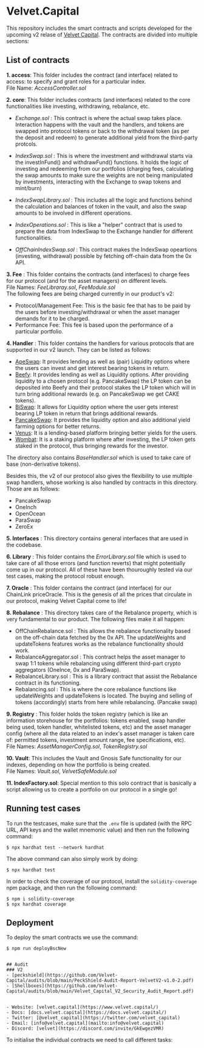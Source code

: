 # Velvet.Capital

This repository includes the smart contracts and scripts developed for the upcoming v2 relase of [Velvet Capital](https://velvet.capital/).
The contracts are divided into multiple sections:

## List of contracts

**1. access**: This folder includes the contract (and interface) related to access: to specify and grant roles for a particular index. 
<br>File Name: _AccessController.sol_

**2. core**: This folder includes contracts (and interfaces) related to the core functionalities like investing, withdrawing, rebalance, etc.

- _Exchange.sol_ : This contract is where the actual swap takes place. Interaction happens with the vault and the handlers, and tokens are swapped into protocol tokens or back to the withdrawal token (as per the deposit and redeem) to generate additional yield from the third-party protcols. 

- _IndexSwap.sol_ : This is where the investment and withdrawal starts via the investInFund() and withdrawFund() functions. It holds the logic of investing and redeeming from our portfolios (charging fees, calculating the swap amounts to make sure the weights are not being manipulated by investments, interacting with the Exchange to swap tokens and mint/burn)

- _IndexSwapLibrary.sol_ : This includes all the logic and functions behind the calculation and balances of token in the vault, and also the swap amounts to be involved in different operations.

- _IndexOperations.sol_ : This is like a "helper" contract that is used to prepare the data from IndexSwap to the Exchange handler for different functionalities.

- _OffChainIndexSwap.sol_ : This contract makes the IndexSwap opeartions (investing, withdrawal) possible by fetching off-chain data from the 0x API.

**3. Fee** : This folder contains the contracts (and interfaces) to charge fees for our protocol (and for the asset managers) on different levels.
<br>File Names: _FeeLibraray.sol_, _FeeModule.sol_
<br>The following fees are being charged currently in our product's v2:
- Protocol/Management Fee: This is the basic fee that has to be paid by the users before investing/withdrawal or when the asset manager demands for it to be charged.
- Performance Fee: This fee is based upon the performance of a particular portfolio.

**4. Handler** : This folder contains the handlers for various protocols that are supported in our v2 launch. They can be listed as follows:
- [ApeSwap](https://apeswap.finance/): It provides lending as well as (pair) Liquidity options where the users can invest and get interest bearing tokens in return.
- [Beefy](https://beefy.com/): It provides lending as well as Liquidity options. After providing liquidity to a chosen protocol (e.g. PancakeSwap) the LP token can be deposited into Beefy and their protocol stakes the LP token which will in turn bring additional rewards (e.g. on PancakeSwap we get CAKE tokens).
- [BiSwap](https://biswap.org/): It allows for Liquidity option where the user gets interest bearing LP token in return that brings additional rewards.
- [PancakeSwap](https://pancakeswap.finance/): It provides the liquidity option and also additional yield farming options for better returns.
- [Venus](https://venus.io/): It is a lending-based platform bringing better yields for the users.
- [Wombat](https://www.wombat.exchange/): It is a staking platform where after investing, the LP token gets staked in the protocol, thus bringing rewards for the investor.

The directory also contains _BaseHandler.sol_ which is used to take care of base (non-derivative tokens).

Besides this, the v2 of our protocol also gives the flexibility to use multiple swap handlers, whose working is also handled by contracts in this directory. Those are as follows:
- PancakeSwap
- OneInch
- OpenOcean
- ParaSwap
- ZeroEx

**5. Interfaces** : This directory contains general interfaces that are used in the codebase.

**6. Library** : This folder contains the _ErrorLibrary.sol_ file which is used to take care of all those errors (and function reverts) that might potentially come up in our protocol. All of these have been thouroughly tested via our test cases, making the protocol robust enough.

**7. Oracle** : This folder contains the contract (and interface) for our ChainLink priceOracle. This is the genesis of all the prices that circulate in our protocol, making Velvet Capital come to life!

**8. Rebalance** : This directory takes care of the Rebalance property, which is very fundamental to our product. The following files make it all happen:
- OffChainRebalance.sol : This allows the rebalance functionality based on the off-chain data fetched by the 0x API. The updateWeights and updateTokens features works as the rebalance functionality should work.
- RebalanceAggregator.sol : This contract helps the asset manager to swap 1:1 tokens while rebalancing using different third-part crypto aggregators (OneInce, 0x and ParaSwap).
- RebalanceLibrary.sol : This is a library contract that assist the Rebalance contract in its functioning.
- Rebalancing.sol : This is where the core rebalance functions like updateWeights and updateTokens is located. The buying and selling of tokens (accordingly) starts from here while rebalancing. (Pancake swap)

**9. Registry** : This folder holds the token registry (which is like an information storehouse for the portfolios: tokens enabled, swap handler being used, token handler, whitelisted tokens, etc) and the asset manager config (where all the data related to an index's asset manager is taken care of: permitted tokens, investment amount range, fee specifications, etc).
<br>File Names: _AssetManagerConfig.sol_, _TokenRegistry.sol_

**10. Vault**: This includes the Vault and Gnosis Safe functionality for our indexes, depending on how the portfolio is being created.
<br>File Names: _Vault.sol_, _VelvetSafeModule.sol_

**11. IndexFactory.sol**: Special mention to this solo contract that is basically a script allowing us to create a portfolio on our protocol in a single go!


## Running test cases

To run the testcases, make sure that the `.env` file is updated (with the RPC URL, API keys and the wallet mnemonic value) and then run the following command:

```
$ npx hardhat test --network hardhat
```

The above command can also simply work by doing:
```
$ npx hardhat test
```

In order to check the coverage of our protocol, install the `solidity-coverage` npm package, and then run the following command:
```
$ npm i solidity-coverage 
$ npx hardhat coverage
```

## Deployment

To deploy the smart contracts we use the command:

```
$ npm run deployBscNew


## Audit
### V2
- [peckshield](https://github.com/Velvet-Capital/audits/blob/main/PeckShield-Audit-Report-VelvetV2-v1.0-2.pdf)
- [Shellboxes](https://github.com/Velvet-Capital/audits/blob/main/Velvet_Capital_V2_Security_Audit_Report.pdf)


- Website: [velvet.capital](https://www.velvet.capital/)
- Docs: [docs.velvet.capital](https://docs.velvet.capital/)
- Twitter: [@velvet_capital](https://twitter.com/velvet_capital)
- Email: [info@velvet.capital](mailto:info@velvet.capital)
- Discord: [velvet](https://discord.com/invite/GkEwgezVMR)

```

To initialise the individual contracts we need to call different tasks:

```
```
